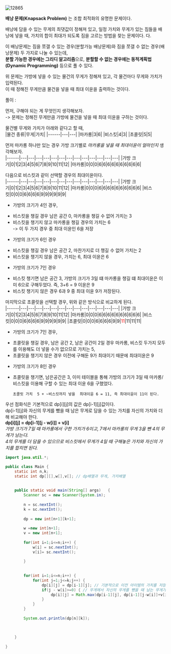 ![12865](https://user-images.githubusercontent.com/58028527/80365111-0c52b000-88c2-11ea-9282-458a7dc2ea84.png)    

**배낭 문제(Knapsack Problem)** 는 조합 최적화의 유명한 문제이다.    

배낭에 담을 수 있는 무게의 최댓값이 정해져 있고, 일정 가치와 무게가 있는 짐들을 배낭에 넣을 때, 가치의 합이 최대가 되도록 짐을 고르는 방법을 찾는 문제이다.       다.

이 배낭문제는 짐을 쪼갤 수 있는 경우(분할가능 배낭문제)와 짐을 쪼갤 수 없는 경우(배낭문제) 두 가지로 나눌 수 있는데,      
**분할 가능한 경우에는 그리디 알고리즘**으로, **분할할 수 없는 경우에는 동적계획법(Dynamic Programming)** 등으로 풀 수 있다.     

위 문제는 가방에 넣을 수 있는 물건의 무게가 정해져 있고, 각 물건마다 무게와 가치가 입력된다.    
이 때 정해진 무게만큼 물건을 넣을 때 최대 이윤을 출력하는 것이다.    

풀이 :     

먼저, 구해야 되는 게 무엇인지 생각해보자.    
-> 문제는 정해진 무게만큼 가방에 물건을 넣을 때 최대 이윤을 구하는 것이다.    

물건별 무게와 가치가 아래와 같다고 할 때,    
|물건 종류|무게|가치|
|------|---|---|
|마카롱|3|6|
|비스킷|4|3|
|초콜릿|5|5|      

먼저 마카롱 하나만 있는 경우 가방 크기별로 *마카롱을 넣을 때 최대이윤이 얼마인지* 생각해보자.         
|------|---|---|---|---|---|---|---|---|---|---|---|---|---|
|가방 크기|0|1|2|3|4|5|6|7|8|9|10|11|12|
|마카롱|0|0|0|6|6|6|6|6|6|6|6|6|6|      

다음으로 비스킷과 같이 선택할 경우의 최대이윤이다.    
|------|---|---|---|---|---|---|---|---|---|---|---|---|---|
|가방 크기|0|1|2|3|4|5|6|7|8|9|10|11|12|
|마카롱|0|0|0|6|6|6|6|6|6|6|6|6|6|
|비스킷|0|0|0|6|6|6|6|9|9|9|9|9|9|    

   * 가방의 크기가 4인 경우,     
   - 비스킷을 챙길 경우 남은 공간 0, 마카롱을 챙길 수 없어 가치는 3    
   - 비스킷을 챙기지 않고 마카롱을 챙길 경우의 가치는 6    
   -> 이 두 가지 경우 중 최대 이윤인 6을 저장    
   * 가방의 크기가 6인 경우    
   - 비스킷을 챙길 경우 남은 공간 2, 마찬가지로 더 챙길 수 없어 가치는 2    
   - 비스킷을 챙기지 않을 경우, 가치는 6, 최대 이윤은 6       
   * 가방의 크기가 7인 경우    
   - 비스킷 챙기면 남은 공간 3, 가방의 크기가 3일 떄 마카롱을 챙길 떄 최대이윤은 이미 6으로 구해두었다. 즉, 3+6 = 9 이윤은 9    
   - 비스킷 챙기지 않은 경우 6과 9 중 최대 이윤 9가 저장된다.    

마지막으로 초콜릿을 선택할 경우, 위와 같은 방식으로 비교하게 된다.      
|------|---|---|---|---|---|---|---|---|---|---|---|---|---|
|가방 크기|0|1|2|3|4|5|6|7|8|9|10|11|12|
|마카롱|0|0|0|6|6|6|6|6|6|6|6|6|6|
|비스킷|0|0|0|6|6|6|6|9|9|9|9|9|9|
|초콜릿|0|0|0|6|6|6|6|9|9|<span style="color:red">11</span>|11|11|11|    

   - 가방의 크기가 7인 경우,      
   * 초콜릿을 챙길 경우, 남은 공간 2, 남은 공간이 2일 경우 마카롱, 비스킷 두가지 모두를 이용해도 더 넣을 수가 없으므로 가치는 5,    
   * 초콜릿을 챙기지 않은 경우 이전에 구해둔 9가 최대이기 때문에 최대이윤은 9     

 

   - 가방의 크기가 8인 경우        
   * 초콜릿을 챙기면, 남은공간은 3, 이미 테이블을 통해 가방의 크기가 3일 때 마카롱/비스킷을 이용해 구할 수 있는 최대 이윤 6을 구했었다.     

         초콜릿 가치  5 + ~비스킷까지 넣을  최대이윤 6 = 11, 즉 최대이윤이 11이 된다.     



우선 점화식은 기본적으로 dp[i][j]의 값은 dp[i-1][j]값이다.     
dp[i-1][j]와 자신의 무게를 뺐을 때 남은 무게로 담을 수 있는 가치를 자신의 가치와 더해 비교해야 한다.    
**dp[i][j] =  dp[i-1][j - w[i]] + v[i]**       
*가방 크기가 7일 때 마카롱에서 구한 가치가 6이고, 7에서 마카롱의 무게 3을 뺀 4의 무게가 남는다.   
4의 무게를 더 담을 수 있으므로 비스킷에서 무게가 4일 때 구해놓은 가치와 자신의 가치를 합치면 된다.*

```java
import java.util.*;

public class Main {
	static int n,k;
	static int dp[][],w[],v[]; // dp배열과 무게, 가치배열
	
	
	public static void main(String[] args)   {
		Scanner sc = new Scanner(System.in);
		
		n = sc.nextInt();
		k = sc.nextInt();
		
		dp = new int[n+1][k+1];
		
		w =new int[n+1];
		v = new int[n+1];
		
		for(int i=1;i<=n;i++) {			
			w[i] = sc.nextInt();
			v[i]= sc.nextInt();
		
		}
		
		
		for(int i=1;i<=n;i++) {
			for(int j=1;j<=k;j++) {
				dp[i][j] = dp[i-1][j]; // 기본적으로 이전 아이템의 가치를 저장한다.
				if(j - w[i]>=0) { // 무게에서 자신의 무게를 뺐을 때 남는 무게가 존재하면,
					dp[i][j] = Math.max(dp[i-1][j], dp[i-1][j-w[i]]+v[i]); // 이전 아이템에서 구한 가치와 남은 무게의 가치 + 자신의 가치 중 큰 값을 취한다.
				}
			}
		}
		
		System.out.println(dp[n][k]);
		
		
		
	}
	
}
```
